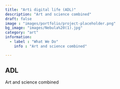 ```yaml
---
title: "Arti digital life (ADL)"
description: "Art and science combined"
draft: false
image : "images/portfolio/project-placeholder.png"
bg_image: "images/Nebula%20(1).jpg"
category: "art"
information:
  - label : "What We Do"
    info : "Art and science combined"

---
```


## ADL

Art and science combined


